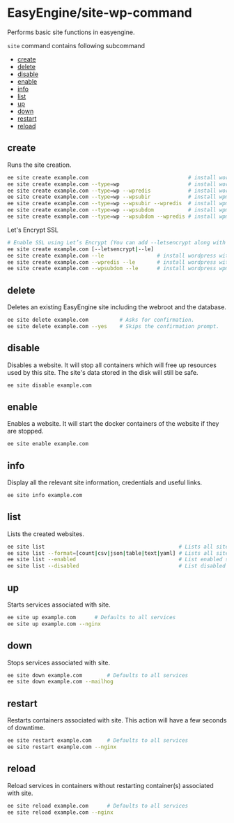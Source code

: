 # EasyEngine/site-wp-command

Performs basic site functions in easyengine.

`site` command contains following subcommand
 * [create](#create)
 * [delete](#delete)
 * [disable](#disable)
 * [enable](#enable)
 * [info](#info)
 * [list](#list)
 * [up](#up)
 * [down](#down)
 * [restart](#restart)
 * [reload](#reload)

## create
Runs the site creation.

```bash
ee site create example.com                                # install wordpress without any page caching (default)
ee site create example.com --type=wp                      # install wordpress without any page caching
ee site create example.com --type=wp --wpredis            # install wordpress with page caching
ee site create example.com --type=wp --wpsubir            # install wpmu-subdirectory without any page caching
ee site create example.com --type=wp --wpsubir --wpredis  # install wpmu-subdirectory with page caching
ee site create example.com --type=wp --wpsubdom           # install wpmu-subdomain without any page caching
ee site create example.com --type=wp --wpsubdom --wpredis # install wpmu-subdomain with page cache
```

Let's Encrypt SSL
```bash
# Enable SSL using Let’s Encrypt (You can add --letsencrypt along with any other flag.)
ee site create example.com [--letsencrypt|--le]
ee site create example.com --le                 # install wordpress without any page caching + letsencrypt ssl
ee site create example.com --wpredis --le       # install wordpress with page caching + letsencrypt ssl
ee site create example.com --wpsubdom --le      # install wordpress wpmu-subdomain + wildcard letsencrypt ssl
```

## delete
Deletes an existing EasyEngine site including the webroot and the database.

```bash
ee site delete example.com          # Asks for confirmation.
ee site delete example.com --yes    # Skips the confirmation prompt.
```

## disable
Disables a website. It will stop all containers which will free up resources used by this site. The site's data stored in the disk will still be safe.

```bash
ee site disable example.com
```

## enable
Enables a website. It will start the docker containers of the website if they are stopped.

```bash
ee site enable example.com
```

## info
Display all the relevant site information, credentials and useful links.

```bash
ee site info example.com
```

## list
Lists the created websites.

```bash
ee site list                                           # Lists all sites (default: tabular format) 
ee site list --format=[count|csv|json|table|text|yaml] # Lists all sites in a particular format
ee site list --enabled                                 # List enabled sites 
ee site list --disabled                                # List disabled sites 
```

## up
Starts services associated with site.

```bash
ee site up example.com		# Defaults to all services
ee site up example.com --nginx
```

## down
Stops services associated with site.

```bash
ee site down example.com		# Defaults to all services
ee site down example.com --mailhog
```

## restart
Restarts containers associated with site. This action will have a few seconds of downtime.

```bash
ee site restart example.com		# Defaults to all services
ee site restart example.com --nginx
```

## reload
Reload services in containers without restarting container(s) associated with site.

```bash
ee site reload example.com		# Defaults to all services
ee site reload example.com --nginx
```
